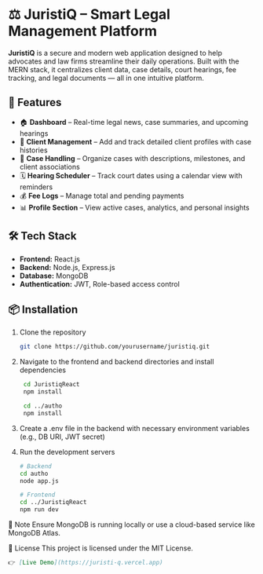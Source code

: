 # ⚖️ JuristiQ – Smart Legal Management Platform

**JuristiQ** is a secure and modern web application designed to help advocates and law firms streamline their daily operations. Built with the MERN stack, it centralizes client data, case details, court hearings, fee tracking, and legal documents — all in one intuitive platform.

## 🚀 Features

- 🏠 **Dashboard** – Real-time legal news, case summaries, and upcoming hearings  
- 👤 **Client Management** – Add and track detailed client profiles with case histories  
- 📁 **Case Handling** – Organize cases with descriptions, milestones, and client associations  
- 🗓 **Hearing Scheduler** – Track court dates using a calendar view with reminders  
- 💰 **Fee Logs** – Manage total and pending payments  
- 📊 **Profile Section** – View active cases, analytics, and personal insights

## 🛠 Tech Stack

- **Frontend:** React.js  
- **Backend:** Node.js, Express.js  
- **Database:** MongoDB  
- **Authentication:** JWT, Role-based access control  

## 📦 Installation

1. Clone the repository  
   ```bash
   git clone https://github.com/yourusername/juristiq.git
    ```
2. Navigate to the frontend and backend directories and install dependencies
   ```bash
    cd JuristiqReact
    npm install

    cd ../autho
    npm install
    ```

3. Create a .env file in the backend with necessary environment variables (e.g., DB URI, JWT secret)
4. Run the development servers
    ```bash
    # Backend
    cd autho
    node app.js
    
    # Frontend
    cd ../JuristiqReact
    npm run dev
    ```
📌 Note
Ensure MongoDB is running locally or use a cloud-based service like MongoDB Atlas.

📄 License
This project is licensed under the MIT License.
```markdown
👉 [Live Demo](https://juristi-q.vercel.app)